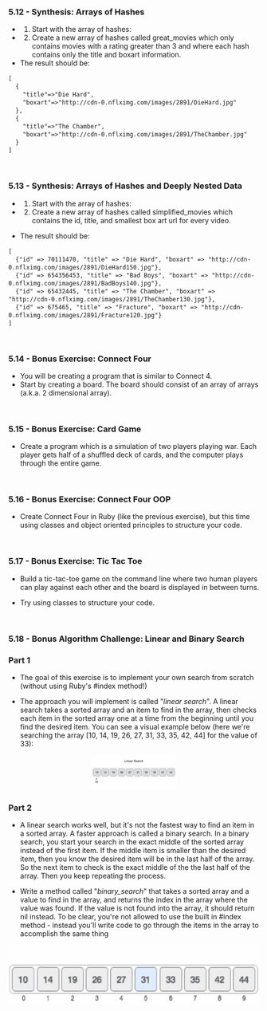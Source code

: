 ### 5.12 - Synthesis: Arrays of Hashes

- 1. Start with the array of hashes:
- 2. Create a new array of hashes called great_movies which only contains movies with a rating greater than 3 and where each hash contains only the title and boxart information. 
- The result should be:
~~~
[
  {
    "title"=>"Die Hard",
    "boxart"=>"http://cdn-0.nflximg.com/images/2891/DieHard.jpg"
  },
  {
    "title"=>"The Chamber",
    "boxart"=>"http://cdn-0.nflximg.com/images/2891/TheChamber.jpg"
  }
]
~~~
<br>

### 5.13 - Synthesis: Arrays of Hashes and Deeply Nested Data

- 1. Start with the array of hashes:
- 2. Create a new array of hashes called simplified_movies which contains the id, title, and smallest box art url for every video. 

- The result should be: 
~~~
[
  {"id" => 70111470, "title" => "Die Hard", "boxart" => "http://cdn-0.nflximg.com/images/2891/DieHard150.jpg"},
  {"id" => 654356453, "title" => "Bad Boys", "boxart" => "http://cdn-0.nflximg.com/images/2891/BadBoys140.jpg"},
  {"id" => 65432445, "title" => "The Chamber", "boxart" => "http://cdn-0.nflximg.com/images/2891/TheChamber130.jpg"},
  {"id" => 675465, "title" => "Fracture", "boxart" => "http://cdn-0.nflximg.com/images/2891/Fracture120.jpg"}
]
~~~
<br>

### 5.14 - Bonus Exercise: Connect Four

- You will be creating a program that is similar to Connect 4.
- Start by creating a board. The board should consist of an array of arrays (a.k.a. 2 dimensional array).
<br>

### 5.15 - Bonus Exercise: Card Game

- Create a program which is a simulation of two players playing war. Each player gets half of a shuffled deck of cards, and the computer plays through the entire game.
<br>

### 5.16 - Bonus Exercise: Connect Four OOP

- Create Connect Four in Ruby (like the previous exercise), but this time using classes and object oriented principles to structure your code.
<br>

### 5.17 - Bonus Exercise: Tic Tac Toe

- Build a tic-tac-toe game on the command line where two human players can play against each other and the board is displayed in between turns.

- Try using classes to structure your code. 
<br>

### 5.18 - Bonus Algorithm Challenge: Linear and Binary Search 

### Part 1

- The goal of this exercise is to implement your own search from scratch (without using Ruby's #index method!)

- The approach you will implement is called "<i>linear search</i>". A linear search takes a sorted array and an item to find in the array, then checks each item in the sorted array one at a time from the beginning until you find the desired item. You can see a visual example below (here we're searching the array [10, 14, 19, 26, 27, 31, 33, 35, 42, 44] for the value of 33):
<p align="center">
<img src="misc/linear_search.gif" style="height: 70px;"/>
</p>

### Part 2

- A linear search works well, but it's not the fastest way to find an item in a sorted array. A faster approach is called a binary search. In a binary search, you start your search in the exact middle of the sorted array instead of the first item. If the middle item is smaller than the desired item, then you know the desired item will be in the last half of the array. So the next item to check is the exact middle of the the last half of the array. Then you keep repeating the process. 

- Write a method called "<i>binary_search</i>" that takes a sorted array and a value to find in the array, and returns the index in the array where the value was found. If the value is not found into the array, it should return nil instead. To be clear, you're not allowed to use the built in #index method - instead you'll write code to go through the items in the array to accomplish the same thing
<p align="center">
  <img src="misc/binary_search.gif" style="height: 120px;"/>
<p>



